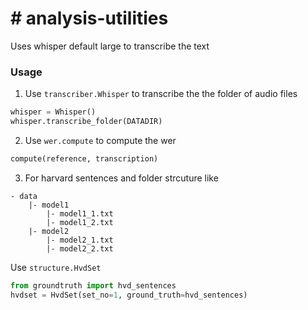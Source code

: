# # analysis-utilities

Uses whisper default large to transcribe the text



### Usage

1. Use `transcriber.Whisper` to transcribe the the folder of audio files
```python
whisper = Whisper()
whisper.transcribe_folder(DATADIR)
```
2. Use `wer.compute` to compute the wer
```python
compute(reference, transcription)
```

3. For harvard sentences and folder strcuture like
```
- data
    |- model1
        |- model1_1.txt
        |- model1_2.txt
    |- model2
        |- model2_1.txt
        |- model2_2.txt
```

Use `structure.HvdSet`
```python
from groundtruth import hvd_sentences
hvdset = HvdSet(set_no=1, ground_truth=hvd_sentences)
```
